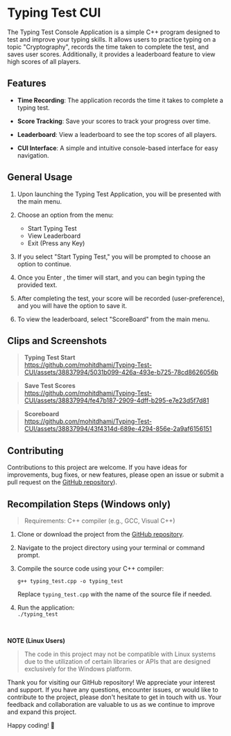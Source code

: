 # Typing Test CUI

The Typing Test Console Application is a simple C++ program designed to test and improve your typing skills. It allows users to practice typing on a topic "Cryptography", records the time taken to complete the test, and saves user scores. Additionally, it provides a leaderboard feature to view high scores of all players.

## Features
    
-   **Time Recording**: The application records the time it takes to complete a typing test.
    
-   **Score Tracking**: Save your scores to track your progress over time.
    
-   **Leaderboard**: View a leaderboard to see the top scores of all players.
    
-   **CUI Interface**: A simple and intuitive console-based interface for easy navigation.
    

## General Usage

1.  Upon launching the Typing Test Application, you will be presented with the main menu.
    
2.  Choose an option from the menu:
    
    -   Start Typing Test
    -   View Leaderboard
    -   Exit (Press any Key)

3.  If you select "Start Typing Test," you will be prompted to choose an option to continue.
    
4.  Once you Enter , the timer will start, and you can begin typing the provided text.
    
5.  After completing the test, your score will be recorded (user-preference), and you will have the option to save it.
    
6.  To view the leaderboard, select "ScoreBoard" from the main menu.


## Clips and Screenshots

> **Typing Test Start**
<br> https://github.com/mohitdhami/Typing-Test-CUI/assets/38837994/5031b099-426a-493e-b725-78cd8626056b

> **Save Test Scores**
<br> https://github.com/mohitdhami/Typing-Test-CUI/assets/38837994/fe47b187-2909-4dff-b295-e7e23d5f7d81

> **Scoreboard**
<br> https://github.com/mohitdhami/Typing-Test-CUI/assets/38837994/43f4314d-689e-4294-856e-2a9af6156151


## Contributing

Contributions to this project are welcome. If you have ideas for improvements, bug fixes, or new features, please open an issue or submit a pull request on the [GitHub repository](https://github.com/mohitdhami/Typing-Test-CUI)).

## Recompilation Steps (Windows only)
> Requirements: C++ compiler (e.g., GCC, Visual C++)


1.  Clone or download the project from the [GitHub repository](https://github.com/mohitdhami/Typing-Test-CUI).
    
2.  Navigate to the project directory using your terminal or command prompt.
    
3.  Compile the source code using your C++ compiler:
    
    `g++ typing_test.cpp -o typing_test` 
    
    Replace `typing_test.cpp` with the name of the source file if needed.
    
4.  Run the application:  
    `./typing_test`

<br>

**NOTE (Linux Users)** 
> The code in this project may not be compatible with Linux systems due to the utilization of certain libraries or APIs that are designed exclusively for the Windows platform.

Thank you for visiting our GitHub repository! We appreciate your interest and support. If you have any questions, encounter issues, or would like to contribute to the project, please don't hesitate to get in touch with us. Your feedback and collaboration are valuable to us as we continue to improve and expand this project.

Happy coding! 🚀

